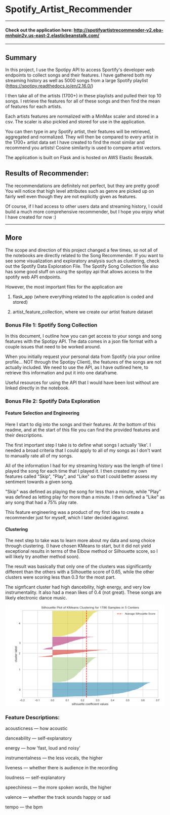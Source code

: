 # Spotify_Artist_Recommender
--- 
#### Check out the application here: http://spotifyartistrecommender-v2.eba-mnhqin2v.us-east-2.elasticbeanstalk.com/
---
## Summary

In this project, I use the Spotipy API to access Sportify's developer web endpoints to collect songs and their features. I have gathered both my streaming history as well as 5000 songs from a large Spotify playlist (https://spotipy.readthedocs.io/en/2.16.0/)

I then take all of the artists (1700+) in these playlists and pulled their top 10 songs. I retrieve the features for all of these songs and then find the mean of features for each artists.

Each artists features are normalized with a MinMax scaler and stored in a csv. The scaler is also pickled and stored for use in the application.

You can then type in any Spotify artist, their features will be retrieved, aggregated and normalized. They will then be compared to every artist in the 1700+ artist data set I have created to find the most similar and recommend you artists! Cosine similarity is used to compare artist vectors. 

The application is built on Flask and is hosted on AWS Elastic Beastalk.

## Results of Recommender:
The recommendations are definitely not perfect, but they are pretty good! You will notice that high level attributes such as genre are picked up on fairly well even though they are not explicitly given as features. 

Of course, if I had access to other users data and streaming history, I could build a much more comprehensive recommender, but I hope you enjoy what I have created for now :) 

-----------
## More

The scope and direction of this project changed a few times, so not all of the notebooks are directly related to the Song Recommender. If you want to see some visualization and exploratory analysis such as clustering, check out the Spotify Data Exploration File. The Spotify Song Collection file also has some good stuff on using the spotipy api that allows access to the spotify web API endpoints.

However, the most important files for the application are 

1) flask_app (where everything related to the application is coded and stored)

2) artist_feature_collection, where we create our artist feature dataset

### Bonus File 1: Spotify Song Collection

In this document, I outline how you can get access to your songs and song features with the Spotipy API. The data comes in a json file format with a couple issues that need to be worked around.

When you initially request your personal data from Spotify (via your online profile... NOT through the Spotipy Client), the features of the songs are not actually included. We need to use the API, as I have outlined here, to retrieve this information and put it into one dataframe.

Useful resources for using the API that I would have been lost without are linked directly in the notebook.

### Bonus File 2: Spotify Data Exploration

#### Feature Selection and Engineering
Here I start to dig into the songs and their features. At the bottom of this readme, and at the start of this file you can find the provided features and their descriptions.

The first important step I take is to define what songs I actually 'like'. I needed a broad criteria that I could apply to all of my songs as I don't want to manually rate all of my songs.

All of the information I had for my streaming history was the length of time I played the song for each time that I played it. I then created my own features called "Skip", "Play", and "Like" so that I could better assess my sentiment towards a given song.

"Skip" was defined as playing the song for less than a minute, while "Play" was defined as letting play for more than a minute. I then defined a "Like" as any song that had a 75% play rate.

This feature engineering was a product of my first idea to create a recommender just for myself, which I later decided against.

#### Clustering
The next step to take was to learn more about my data and song choice through clustering. (I have chosen KMeans to start, but it did not yield exceptional results in terms of the Elbow method or Silhouette score, so I will likely try another method soon).

The result was basically that only one of the clusters was significantly different than the others with a Silhouette score of 0.65, while the other clusters were scoring less than 0.3 for the most part.

The signficant cluster had high dancebility, high energy, and very low instrumentality. It also had a mean likes of 0.4 (not great). These songs are likely electronic dance music.

![](Images/s_score.png.PNG)


### Feature Descriptions:
acousticness — how acoustic

danceability — self-explanatory

energy — how 'fast, loud and noisy'

instrumentalness — the less vocals, the higher

liveness — whether there is audience in the recording

loudness — self-explanatory

speechiness — the more spoken words, the higher

valence — whether the track sounds happy or sad

tempo — the bpm
